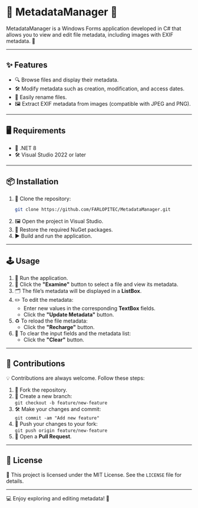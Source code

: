 # 🌟 MetadataManager 🌟

MetadataManager is a Windows Forms application developed in C# that allows you to view and edit file metadata, including images with EXIF metadata. 🎉

---

## ✨ Features
- 🔍 Browse files and display their metadata.
- 🛠️ Modify metadata such as creation, modification, and access dates.
- 📝 Easily rename files.
- 🖼️ Extract EXIF metadata from images (compatible with JPEG and PNG).

---

## 🖥️ Requirements
- 📌 .NET 8
- 🛠️ Visual Studio 2022 or later

---

## 📦 Installation
1. 🚀 Clone the repository: 
   ``` bash
   git clone https://github.com/FARLOPITEC/MetadataManager.git
   ```
3. 🖼️ Open the project in Visual Studio.  
4. 🔄 Restore the required NuGet packages.  
5. ▶️ Build and run the application.  

---

## 🕹️ Usage
1. 🏁 Run the application.  
2. 🔘 Click the **"Examine"** button to select a file and view its metadata.  
3. 🗂️ The file’s metadata will be displayed in a **ListBox**.  
4. ✏️ To edit the metadata:  
   - Enter new values in the corresponding **TextBox** fields.  
   - Click the **"Update Metadata"** button.  
5. ♻️ To reload the file metadata:  
   - Click the **"Recharge"** button.  
6. 🧹 To clear the input fields and the metadata list:  
   - Click the **"Clear"** button.  

---

## 🤝 Contributions
💡 Contributions are always welcome. Follow these steps:  

1. 🍴 Fork the repository.  
2. 🌿 Create a new branch:  
   `git checkout -b feature/new-feature`  
3. 🛠️ Make your changes and commit:  
   `git commit -am "Add new feature"`  
4. 🚀 Push your changes to your fork:  
   `git push origin feature/new-feature`  
5. 📩 Open a **Pull Request**.  

---

## 📜 License
📄 This project is licensed under the MIT License. See the `LICENSE` file for details.  

---

💻 Enjoy exploring and editing metadata! 🖤
